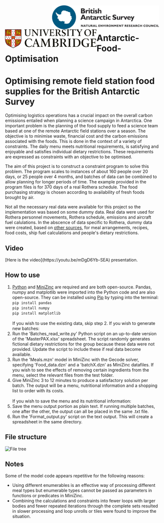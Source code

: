 [<img align="right" src=Images/BAS_logo_colour.jpg width=350px>](https://bas.ac.uk/ai)
[<img align="left" src=Images/Cambridge_university.svg width=300px>](https://ai4er-cdt.esc.cam.ac.uk/)
<br/><br/><br/>

# Antarctic-Food-Optimisation

<h1>Optimising remote field station food supplies for the British Antarctic Survey</h1>

Optimising logistics operations has a crucial impact on the overall carbon emissions entailed when 
planning a science campaign in Antarctica. One important problem is the planning of the food 
supply to feed a science team based at one of the remote Antarctic field stations over a season. 
The objective is to minimise waste, financial cost and the carbon 
emissions associated with the foods. This is done in the context of 
a variety of constraints. The daily menu meets nutritional requirements, is satisfying 
and enjoyable and satisfies individual dietary restrictions. These requirements are expressed as constraints with an objective 
to be optimised.  

The aim of this project is to construct a constraint program to solve this problem. The program 
scales to instances of about 160 people over 20 days, or 25 people over 4 months, and batches of data can be combined to allow planning for longer periods of time. The example provided in the program files is for 370 days of a real Rothera schedule. The food purchasing strategy is chosen according to availability of fresh foods brought by air.

Not all the necessary real data were available for this project so the implementation was based on some dummy data. Real data were used for Rothera personnel movements, Rothera schedule, emissions and aircraft fuel calulations. In the abscence of data specific to Rothera, dummy data were created, based on [other sources](https://github.com/Sophie-Turner/Antarctic-Food-Optimisation/blob/main/Documentation/References/References.txt), for meal arrangements, recipes, food costs, ship fuel calculations and people's dietary restrictions.

<h2>Video</h2>
[Here is the video](https://youtu.be/mDgD6Yb-SEA) presentation.

<h2>How to use</h2>
  
1. [Python](https://www.python.org/downloads/) and [MiniZinc](https://www.minizinc.org/) are required and are both open-source. 
Pandas, numpy and matplotlib were imported into the Python code and are also open-source. They can be installed using [Pip](https://pypi.org/project/pip/) by typing into the terminal:<br/>
```pip install pandas```<br/>
```pip install numpy```<br/>
```pip install matplotlib```<br/> <br/>
If you wish to use the existing data, skip step 2. If you wish to generate new batches:
2. Run the 'Batches_read_write.py' Python script on an up-to-date version of the 'MasterPAX.xlsx' spreadsheet. The script randomly generates fictional dietary restrictions for the group because these data were not provided. Update the script to include these if real data become available.
3. Run the 'Meals.mzn' model in MiniZinc with the Gecode solver, specifying 'Food_data.dzn' and a 'batchX.dzn' as MiniZinc datafiles. If you wish to see the effects of removing certain ingredients from the menu, select the relevant files from the test folder.
4. Give MiniZinc 3 to 12 minutes to produce a satisfactory solution per batch. The output will be a menu, nutritional information and a shopping list to order with its costs.<br/><br/>
If you wish to save the menu and its nutritional information:
5. Save the menu output portion as plain text. If running multiple batches, one after the other, the output can all be placed in the same .txt file.
6. Run the 'Format_output.py' script on the text output. This will create a spreadsheet in the same directory.

<h2>File structure</h2>

![File tree](Images/Tree.jpg)

<h2>Notes</h2>

Some of the model code appears repetitive for the following reasons:
- Using different enumerables is an effective way of processing different meal types but enumerable types cannot be passed as parameters in functions or predicates in MiniZinc.
- Combining the calculations and constraints into fewer loops with larger bodies and fewer repeated iterations through the complete sets resulted in slower processing and loop unrolls or tiles were found to improve the situation.  






